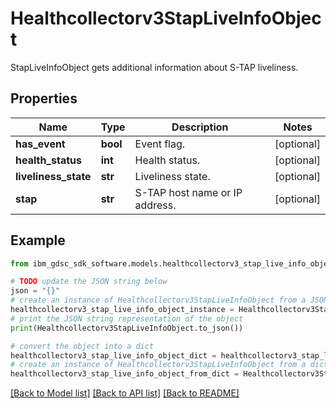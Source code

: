 # Healthcollectorv3StapLiveInfoObject

StapLiveInfoObject gets additional information about S-TAP liveliness.

## Properties

Name | Type | Description | Notes
------------ | ------------- | ------------- | -------------
**has_event** | **bool** | Event flag. | [optional] 
**health_status** | **int** | Health status. | [optional] 
**liveliness_state** | **str** | Liveliness state. | [optional] 
**stap** | **str** | S-TAP host name or IP address. | [optional] 

## Example

```python
from ibm_gdsc_sdk_software.models.healthcollectorv3_stap_live_info_object import Healthcollectorv3StapLiveInfoObject

# TODO update the JSON string below
json = "{}"
# create an instance of Healthcollectorv3StapLiveInfoObject from a JSON string
healthcollectorv3_stap_live_info_object_instance = Healthcollectorv3StapLiveInfoObject.from_json(json)
# print the JSON string representation of the object
print(Healthcollectorv3StapLiveInfoObject.to_json())

# convert the object into a dict
healthcollectorv3_stap_live_info_object_dict = healthcollectorv3_stap_live_info_object_instance.to_dict()
# create an instance of Healthcollectorv3StapLiveInfoObject from a dict
healthcollectorv3_stap_live_info_object_from_dict = Healthcollectorv3StapLiveInfoObject.from_dict(healthcollectorv3_stap_live_info_object_dict)
```
[[Back to Model list]](../README.md#documentation-for-models) [[Back to API list]](../README.md#documentation-for-api-endpoints) [[Back to README]](../README.md)


